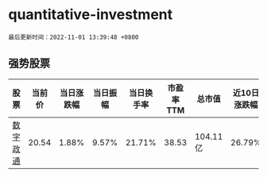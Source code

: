 # quantitative-investment

`最后更新时间：2022-11-01 13:39:48 +0800`

## 强势股票

|股票|当前价|当日涨跌幅|当日振幅|当日换手率|市盈率TTM|总市值|近10日涨跌幅|
|----|----|----|----|----|----|----|----|
|[数字政通](https://xueqiu.com/S/SZ300075)|20.54|1.88%|9.57%|21.71%|38.53|104.11亿|26.79%|
